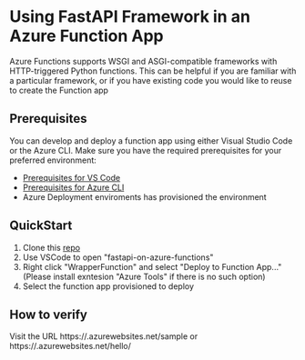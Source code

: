 # Using FastAPI Framework in an Azure Function App
Azure Functions supports WSGI and ASGI-compatible frameworks with HTTP-triggered Python functions. This can be helpful if you are familiar with a particular framework, or if you have existing code you would like to reuse to create the Function app
## Prerequisites

You can develop and deploy a function app using either Visual Studio Code or the Azure CLI. Make sure you have the required prerequisites for your preferred environment:

* [Prerequisites for VS Code](https://docs.microsoft.com/azure/azure-functions/create-first-function-vs-code-python#configure-your-environment)
* [Prerequisites for Azure CLI](https://docs.microsoft.com/azure/azure-functions/create-first-function-cli-python#configure-your-local-environment)
* Azure Deployment enviroments has provisioned the environment

## QuickStart
1. Clone this [repo](https://github.com/luxu-ms/fastapi-on-azure-functions)
2. Use VSCode to open "fastapi-on-azure-functions"
3. Right click "WrapperFunction" and select "Deploy to Function App..." (Please install exntesion "Azure Tools" if there is no such option)
4. Select the function app provisioned to deploy

## How to verify
Visit the URL https://<FunctionAppName>.azurewebsites.net/sample or  https://<FunctionAppName>.azurewebsites.net/hello/<name>


